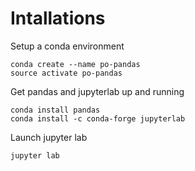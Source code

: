 # Intallations

Setup a conda environment

```
conda create --name po-pandas
source activate po-pandas
```

Get pandas and jupyterlab up and running

```
conda install pandas
conda install -c conda-forge jupyterlab
```

Launch jupyter lab

```
jupyter lab
```






